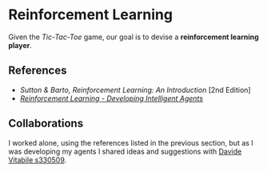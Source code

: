 # Reinforcement Learning

Given the _Tic-Tac-Toe_ game, our goal is to devise a **reinforcement learning player**.

## References

* _Sutton & Barto, Reinforcement Learning: An Introduction_ [2nd Edition]
* [_Reinforcement Learning - Developing Intelligent Agents_](https://www.youtube.com/playlist?list=PLZbbT5o_s2xoWNVdDudn51XM8lOuZ_Njv)

## Collaborations

I worked alone, using the references listed in the previous section, but as I was developing my agents I shared ideas and suggestions with [Davide Vitabile s330509](https://github.com/Vitabile/Computational-Intelligence/tree/main).